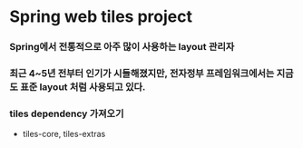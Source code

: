 # Spring web tiles project
### Spring에서 전통적으로 아주 많이 사용하는 layout 관리자
### 최근 4~5년 전부터 인기가 시들해졌지만, 전자정부 프레임워크에서는 지금도 표준 layout 처럼 사용되고 있다.

### tiles dependency 가져오기
* tiles-core, tiles-extras
